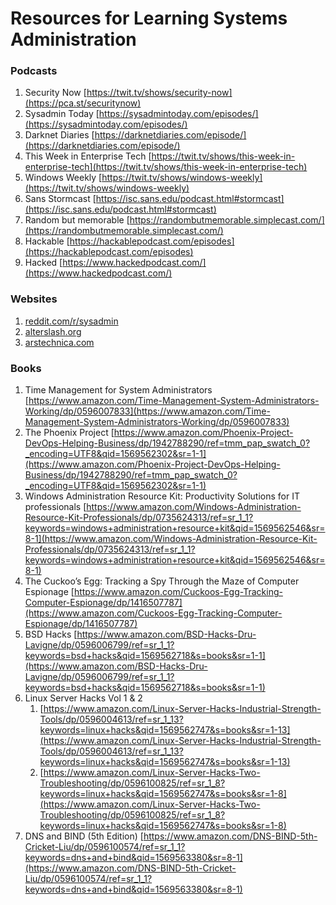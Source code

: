 # Resources for Learning Systems Administration

### Podcasts
1. Security Now  [https://twit.tv/shows/security-now](https://pca.st/securitynow) 
2. Sysadmin Today  [https://sysadmintoday.com/episodes/](https://sysadmintoday.com/episodes/) 
3. Darknet Diaries  [https://darknetdiaries.com/episode/](https://darknetdiaries.com/episode/) 
4. This Week in Enterprise Tech  [https://twit.tv/shows/this-week-in-enterprise-tech](https://twit.tv/shows/this-week-in-enterprise-tech) 
5. Windows Weekly  [https://twit.tv/shows/windows-weekly](https://twit.tv/shows/windows-weekly) 
6. Sans Stormcast  [https://isc.sans.edu/podcast.html#stormcast](https://isc.sans.edu/podcast.html#stormcast) 
7. Random but memorable  [https://randombutmemorable.simplecast.com/](https://randombutmemorable.simplecast.com/) 
8. Hackable  [https://hackablepodcast.com/episodes](https://hackablepodcast.com/episodes) 
9. Hacked  [https://www.hackedpodcast.com/](https://www.hackedpodcast.com/) 

### Websites
 1. [reddit.com/r/sysadmin](http://reddit.com/r/sysadmin) 
 2. [alterslash.org](http://alterslash.org) 
 3. [arstechnica.com](http://arstechnica.com) 

### Books
1. Time Management for System Administrators  [https://www.amazon.com/Time-Management-System-Administrators-Working/dp/0596007833](https://www.amazon.com/Time-Management-System-Administrators-Working/dp/0596007833) 
2. The Phoenix Project  [https://www.amazon.com/Phoenix-Project-DevOps-Helping-Business/dp/1942788290/ref=tmm_pap_swatch_0?_encoding=UTF8&qid=1569562302&sr=1-1](https://www.amazon.com/Phoenix-Project-DevOps-Helping-Business/dp/1942788290/ref=tmm_pap_swatch_0?_encoding=UTF8&qid=1569562302&sr=1-1) 
3. Windows Administration Resource Kit: Productivity Solutions for IT professionals  [https://www.amazon.com/Windows-Administration-Resource-Kit-Professionals/dp/0735624313/ref=sr_1_1?keywords=windows+administration+resource+kit&qid=1569562546&sr=8-1](https://www.amazon.com/Windows-Administration-Resource-Kit-Professionals/dp/0735624313/ref=sr_1_1?keywords=windows+administration+resource+kit&qid=1569562546&sr=8-1) 
4. The Cuckoo’s Egg: Tracking a Spy Through the Maze of Computer Espionage  [https://www.amazon.com/Cuckoos-Egg-Tracking-Computer-Espionage/dp/1416507787](https://www.amazon.com/Cuckoos-Egg-Tracking-Computer-Espionage/dp/1416507787) 
5. BSD Hacks  [https://www.amazon.com/BSD-Hacks-Dru-Lavigne/dp/0596006799/ref=sr_1_1?keywords=bsd+hacks&qid=1569562718&s=books&sr=1-1](https://www.amazon.com/BSD-Hacks-Dru-Lavigne/dp/0596006799/ref=sr_1_1?keywords=bsd+hacks&qid=1569562718&s=books&sr=1-1) 
6. Linux Server Hacks Vol 1 & 2
	1.  [https://www.amazon.com/Linux-Server-Hacks-Industrial-Strength-Tools/dp/0596004613/ref=sr_1_13?keywords=linux+hacks&qid=1569562747&s=books&sr=1-13](https://www.amazon.com/Linux-Server-Hacks-Industrial-Strength-Tools/dp/0596004613/ref=sr_1_13?keywords=linux+hacks&qid=1569562747&s=books&sr=1-13) 
	2.  [https://www.amazon.com/Linux-Server-Hacks-Two-Troubleshooting/dp/0596100825/ref=sr_1_8?keywords=linux+hacks&qid=1569562747&s=books&sr=1-8](https://www.amazon.com/Linux-Server-Hacks-Two-Troubleshooting/dp/0596100825/ref=sr_1_8?keywords=linux+hacks&qid=1569562747&s=books&sr=1-8) 
7. DNS and BIND (5th Edition)  [https://www.amazon.com/DNS-BIND-5th-Cricket-Liu/dp/0596100574/ref=sr_1_1?keywords=dns+and+bind&qid=1569563380&sr=8-1](https://www.amazon.com/DNS-BIND-5th-Cricket-Liu/dp/0596100574/ref=sr_1_1?keywords=dns+and+bind&qid=1569563380&sr=8-1) 
